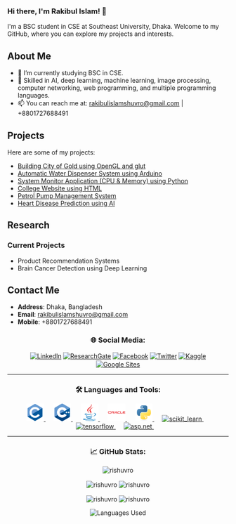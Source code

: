 ### Hi there, I'm Rakibul Islam! 👋

I'm a BSC student in CSE at Southeast University, Dhaka. Welcome to my GitHub, where you can explore my projects and interests.


## About Me

- 🌱 I’m currently studying BSC in CSE.
- 💼 Skilled in AI, deep learning, machine learning, image processing, computer networking, web programming, and multiple programming languages.
- 📫 You can reach me at: rakibulislamshuvro@gmail.com | +8801727688491

## Projects

Here are some of my projects:

- [Building City of Gold using OpenGL and glut](https://github.com/rishuvro/Computer_Graphics_Project_Building_City_of_Gold_using_OPENGL_glut)
- [Automatic Water Dispenser System using Arduino](https://github.com/rishuvro/Automatic_Water_Dispenser_System_Using_Arduino)
- [System Monitor Application (CPU & Memory) using Python](https://github.com/rishuvro/system_monitor_application_cpu-memory_using_python)
- [College Website using HTML](https://github.com/rishuvro/College-website-using-html)
- [Petrol Pump Management System](https://github.com/rishuvro/PETROL_PUMP_MANAGEMENT_SYSTEM)
- [Heart Disease Prediction using AI](https://github.com/rishuvro/Heart_disease_prediction_using_AI)

## Research

### Current Projects

- Product Recommendation Systems
- Brain Cancer Detection using Deep Learning

## Contact Me

- **Address**: Dhaka, Bangladesh
- **Email**: rakibulislamshuvro@gmail.com
- **Mobile**: +8801727688491


<h3 align="center">🌐 Social Media:</h3>
<p align="center">
<a href="https://www.linkedin.com/in/rishuvro/"><img align="center" src="https://img.icons8.com/color/48/000000/linkedin-circled.png" alt="LinkedIn" /></a>
<a href="https://www.researchgate.net/profile/Rakibul-Islam-97"><img align="center" src="https://img.icons8.com/windows/32/000000/researchgate.png" alt="ResearchGate" /></a>
<a href="https://www.facebook.com/1amrakibulislam/"><img align="center" src="https://img.icons8.com/color/48/000000/facebook.png" alt="Facebook" /></a>
<a href="https://twitter.com/rishuvro"><img align="center" src="https://img.icons8.com/color/48/000000/twitter.png" alt="Twitter" /></a>
<a href="https://www.kaggle.com/rishuvro"><img align="center" src="https://img.icons8.com/color/48/000000/kaggle.png" alt="Kaggle" /></a>
<a href="https://sites.google.com/view/rakibulislamshuvro"><img align="center" src="https://img.icons8.com/color/48/000000/google-sites.png" alt="Google Sites" /></a>
</p>

<hr>
<h3 align="center">🛠️ Languages and Tools:</h3>
<p align="center">
<a href="https://www.cprogramming.com/" target="_blank"> <img src="https://raw.githubusercontent.com/devicons/devicon/master/icons/c/c-original.svg" alt="c" width="40" height="40"/> </a>&emsp;
<a href="https://www.w3schools.com/cpp/" target="_blank"> <img src="https://raw.githubusercontent.com/devicons/devicon/master/icons/cplusplus/cplusplus-original.svg" alt="cplusplus" width="40" height="40"/> </a>&emsp;
<a href="https://www.java.com" target="_blank"> <img src="https://raw.githubusercontent.com/devicons/devicon/master/icons/java/java-original.svg" alt="java" width="40" height="40"/> </a>&emsp;
<a href="https://www.oracle.com/" target="_blank"> <img src="https://raw.githubusercontent.com/devicons/devicon/master/icons/oracle/oracle-original.svg" alt="oracle" width="40" height="40"/> </a>&emsp;
<a href="https://www.python.org" target="_blank"> <img src="https://raw.githubusercontent.com/devicons/devicon/master/icons/python/python-original.svg" alt="python" width="40" height="40"/> </a>&emsp;
<a href="https://scikit-learn.org/" target="_blank"> <img src="https://upload.wikimedia.org/wikipedia/commons/0/05/Scikit_learn_logo_small.svg" alt="scikit_learn" width="40" height="40"/> </a>&emsp;
<a href="https://www.tensorflow.org" target="_blank"> <img src="https://www.vectorlogo.zone/logos/tensorflow/tensorflow-icon.svg" alt="tensorflow" width="40" height="40"/> </a>&emsp;
<a href="https://dotnet.microsoft.com/en-us/apps/aspnet" target="_blank"> <img src="https://seeklogo.com/images/1/net-logo-681E247422-seeklogo.com.png" alt="asp.net" width="40" height="40"/> </a>&emsp;
</p>


<hr>
<h3 align="center">📈 GitHub Stats:</h3>
<p align="center">
  <img align="center" src="https://github-profile-summary-cards.vercel.app/api/cards/profile-details?username=rishuvro&theme=monokai" alt="rishuvro" />
</p>
<p align="center">
  <img align="center" src="https://github-profile-summary-cards.vercel.app/api/cards/repos-per-language?username=rishuvro&theme=monokai" alt="rishuvro" />
  <img align="center" src="https://github-profile-summary-cards.vercel.app/api/cards/most-commit-language?username=rishuvro&theme=monokai" alt="rishuvro" />
</p>
<p align="center">
  <img align="center" src="https://github-profile-summary-cards.vercel.app/api/cards/stats?username=rishuvro&theme=monokai" alt="rishuvro" />
  <img align="center" src="https://github-profile-summary-cards.vercel.app/api/cards/productive-time?username=rishuvro&theme=monokai" alt="rishuvro" />
</p>
<p align="center">
  <img src="https://github-readme-stats.vercel.app/api/top-langs/?username=rishuvro&layout=compact&theme=dark" alt="Languages Used" />
</p>